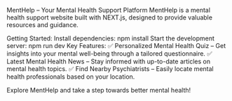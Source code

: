 MentHelp – Your Mental Health Support Platform
MentHelp is a mental health support website built with NEXT.js, designed to provide valuable resources and guidance.

Getting Started:
Install dependencies: npm install
Start the development server: npm run dev
Key Features:
✅ Personalized Mental Health Quiz – Get insights into your mental well-being through a tailored questionnaire.
✅ Latest Mental Health News – Stay informed with up-to-date articles on mental health topics.
✅ Find Nearby Psychiatrists – Easily locate mental health professionals based on your location.

Explore MentHelp and take a step towards better mental health!

